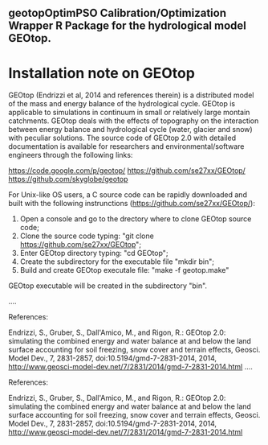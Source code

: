 
## geotopOptimPSO Calibration/Optimization Wrapper R Package for the hydrological model GEOtop.

# Installation note on GEOtop 

GEOtop (Endrizzi et al, 2014 and references therein) is a distributed model of the mass and energy balance of the hydrological cycle. GEOtop is applicable to simulations in continuum in small or relatively large montain catchments. GEOtop deals with the effects of topography on the interaction between energy balance and hydrological cycle (water, glacier and snow) with peculiar solutions. The source code of GEOtop 2.0 with detailed documentation is available for researchers and environmental/software engineers through the following links:

https://code.google.com/p/geotop/
https://github.com/se27xx/GEOtop/
https://github.com/skyglobe/geotop



For  Unix-like OS users, a C source code can be rapidly downloaded and built with the following instrunctions (https://github.com/se27xx/GEOtop/):


1) Open a console and go to the drectory where to clone GEOtop source code;
3) Clone the source code typing: "git clone https://github.com/se27xx/GEOtop";
2) Enter GEOtop directory typing: "cd GEOtop";
3) Create the subdirectory for the executable file  "mkdir bin";
4) Build and create GEOtop executale file: "make -f geotop.make"

GEOtop executable will be created in the subdirectory "bin".


.... 


References: 

Endrizzi, S., Gruber, S., Dall'Amico, M., and Rigon, R.: GEOtop 2.0: simulating the combined energy and water balance at and below the land surface accounting for soil freezing, snow cover and terrain effects, Geosci. Model Dev., 7, 2831-2857, doi:10.5194/gmd-7-2831-2014, 2014, http://www.geosci-model-dev.net/7/2831/2014/gmd-7-2831-2014.html
.... 


References: 

Endrizzi, S., Gruber, S., Dall'Amico, M., and Rigon, R.: GEOtop 2.0: simulating the combined energy and water balance at and below the land surface accounting for soil freezing, snow cover and terrain effects, Geosci. Model Dev., 7, 2831-2857, doi:10.5194/gmd-7-2831-2014, 2014, http://www.geosci-model-dev.net/7/2831/2014/gmd-7-2831-2014.html
